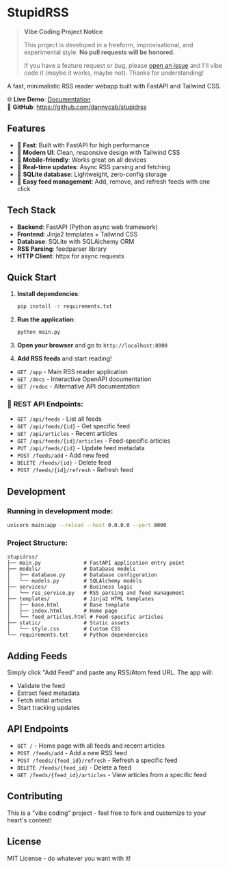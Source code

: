 # StupidRSS

> **Vibe Coding Project Notice**
>
> This project is developed in a freeform, improvisational, and experimental style. **No pull requests will be honored.**
>
> If you have a feature request or bug, please [open an issue](https://github.com/dannycab/stupidrss/issues) and I'll vibe code it (maybe it works, maybe not). Thanks for understanding!

A fast, minimalistic RSS reader webapp built with FastAPI and Tailwind CSS.

🌐 **Live Demo**: [Documentation](http://dannycaballero.info/stupidrss)  
🔗 **GitHub**: https://github.com/dannycab/stupidrss

## Features

- 🚀 **Fast**: Built with FastAPI for high performance
- 🎨 **Modern UI**: Clean, responsive design with Tailwind CSS
- 📱 **Mobile-friendly**: Works great on all devices
- 🔄 **Real-time updates**: Async RSS parsing and fetching
- 💾 **SQLite database**: Lightweight, zero-config storage
- 🔗 **Easy feed management**: Add, remove, and refresh feeds with one click

## Tech Stack

- **Backend**: FastAPI (Python async web framework)
- **Frontend**: Jinja2 templates + Tailwind CSS
- **Database**: SQLite with SQLAlchemy ORM
- **RSS Parsing**: feedparser library
- **HTTP Client**: httpx for async requests

## Quick Start

1. **Install dependencies**:
   ```bash
   pip install -r requirements.txt
   ```

2. **Run the application**:
   ```bash
   python main.py
   ```

3. **Open your browser** and go to `http://localhost:8000`

4. **Add RSS feeds** and start reading!

- `GET /app` - Main RSS reader application
- `GET /docs` - Interactive OpenAPI documentation
- `GET /redoc` - Alternative API documentation

### 🔗 **REST API Endpoints:**
- `GET /api/feeds` - List all feeds
- `GET /api/feeds/{id}` - Get specific feed
- `GET /api/articles` - Recent articles  
- `GET /api/feeds/{id}/articles` - Feed-specific articles
- `PUT /api/feeds/{id}` - Update feed metadata
- `POST /feeds/add` - Add new feed
- `DELETE /feeds/{id}` - Delete feed
- `POST /feeds/{id}/refresh` - Refresh feed

## Development

### Running in development mode:
```bash
uvicorn main:app --reload --host 0.0.0.0 --port 8000
```

### Project Structure:
```
stupidrss/
├── main.py              # FastAPI application entry point
├── models/              # Database models
│   ├── database.py      # Database configuration
│   └── models.py        # SQLAlchemy models
├── services/            # Business logic
│   └── rss_service.py   # RSS parsing and feed management
├── templates/           # Jinja2 HTML templates
│   ├── base.html        # Base template
│   ├── index.html       # Home page
│   └── feed_articles.html # Feed-specific articles
├── static/              # Static assets
│   └── style.css        # Custom CSS
└── requirements.txt     # Python dependencies
```

## Adding Feeds

Simply click "Add Feed" and paste any RSS/Atom feed URL. The app will:
- Validate the feed
- Extract feed metadata
- Fetch initial articles
- Start tracking updates

## API Endpoints

- `GET /` - Home page with all feeds and recent articles
- `POST /feeds/add` - Add a new RSS feed
- `POST /feeds/{feed_id}/refresh` - Refresh a specific feed
- `DELETE /feeds/{feed_id}` - Delete a feed
- `GET /feeds/{feed_id}/articles` - View articles from a specific feed

## Contributing

This is a "vibe coding" project - feel free to fork and customize to your heart's content!

## License

MIT License - do whatever you want with it!
